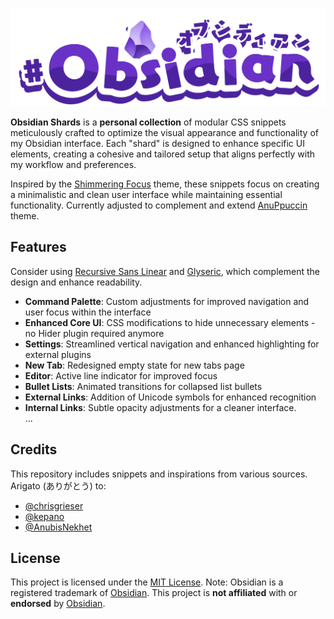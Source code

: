 ![image](https://github.com/syke9p3/Syke-VTuber-Icons/blob/main/Obsidian/Obsidian.png?raw=true)

**Obsidian Shards** is a **personal collection** of modular CSS snippets meticulously crafted to optimize the visual appearance and functionality of my Obsidian interface. Each "shard" is designed to enhance specific UI elements, creating a cohesive and tailored setup that aligns perfectly with my workflow and preferences.

Inspired by the [Shimmering Focus](https://github.com/chrisgrieser/shimmering-focus) theme, these snippets focus on creating a minimalistic and clean user interface while maintaining essential functionality. Currently adjusted to complement and extend [AnuPpuccin](https://github.com/AnubisNekhet/AnuPpuccin) theme.

## Features
Consider using [Recursive Sans Linear](https://www.recursive.design/) and [Glyseric](https://www.behance.net/gallery/204616623/Glyseric-Free-Serif-Typeface), which complement the design and enhance readability.

- **Command Palette**: Custom adjustments for improved navigation and user focus within the interface
- **Enhanced Core UI**: CSS modifications to hide unnecessary elements - no Hider plugin required anymore
- **Settings**: Streamlined vertical navigation and enhanced highlighting for external plugins
- **New Tab**: Redesigned empty state for new tabs page
- **Editor**: Active line indicator for improved focus
- **Bullet Lists**: Animated transitions for collapsed list bullets
- **External Links**: Addition of Unicode symbols for enhanced recognition
- **Internal Links**: Subtle opacity adjustments for a cleaner interface.
<br>...


## Credits
This repository includes snippets and inspirations from various sources. Arigato (ありがとう) to:


- [@chrisgrieser](https://github.com/chrisgrieser)
- [@kepano](https://github.com/kepano)
- [@AnubisNekhet](https://github.com/AnubisNekhet)


## License
This project is licensed under the [MIT License](https://github.com/visua1hue/obsidian-shards/blob/main/LICENSE). Note: Obsidian is a registered trademark of [Obsidian](https://obsidian.md/). This project is **not affiliated** with or **endorsed** by [Obsidian](https://obsidian.md/).
